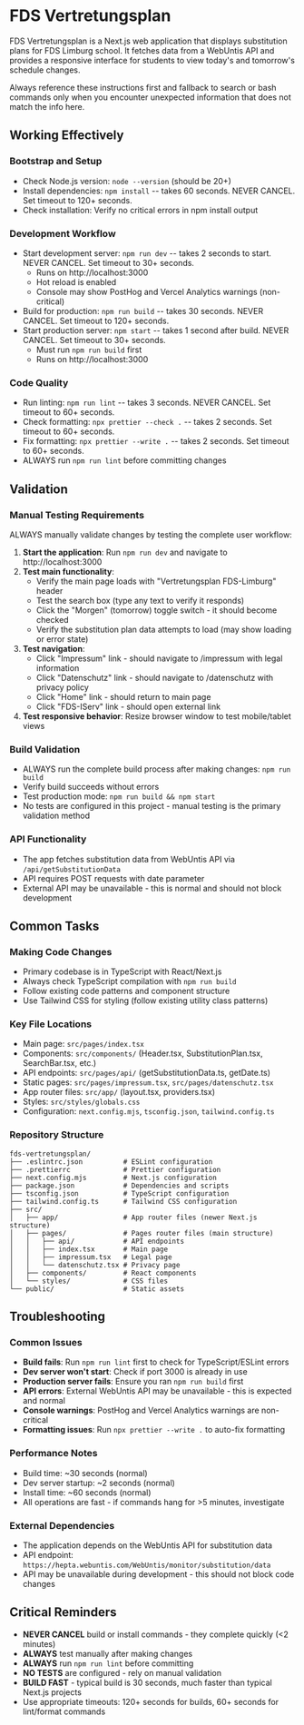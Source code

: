 # FDS Vertretungsplan

FDS Vertretungsplan is a Next.js web application that displays substitution plans for FDS Limburg school. It fetches data from a WebUntis API and provides a responsive interface for students to view today's and tomorrow's schedule changes.

Always reference these instructions first and fallback to search or bash commands only when you encounter unexpected information that does not match the info here.

## Working Effectively

### Bootstrap and Setup

- Check Node.js version: `node --version` (should be 20+)
- Install dependencies: `npm install` -- takes 60 seconds. NEVER CANCEL. Set timeout to 120+ seconds.
- Check installation: Verify no critical errors in npm install output

### Development Workflow

- Start development server: `npm run dev` -- takes 2 seconds to start. NEVER CANCEL. Set timeout to 30+ seconds.
  - Runs on http://localhost:3000
  - Hot reload is enabled
  - Console may show PostHog and Vercel Analytics warnings (non-critical)
- Build for production: `npm run build` -- takes 30 seconds. NEVER CANCEL. Set timeout to 120+ seconds.
- Start production server: `npm start` -- takes 1 second after build. NEVER CANCEL. Set timeout to 30+ seconds.
  - Must run `npm run build` first
  - Runs on http://localhost:3000

### Code Quality

- Run linting: `npm run lint` -- takes 3 seconds. NEVER CANCEL. Set timeout to 60+ seconds.
- Check formatting: `npx prettier --check .` -- takes 2 seconds. Set timeout to 60+ seconds.
- Fix formatting: `npx prettier --write .` -- takes 2 seconds. Set timeout to 60+ seconds.
- ALWAYS run `npm run lint` before committing changes

## Validation

### Manual Testing Requirements

ALWAYS manually validate changes by testing the complete user workflow:

1. **Start the application**: Run `npm run dev` and navigate to http://localhost:3000
2. **Test main functionality**:
   - Verify the main page loads with "Vertretungsplan FDS-Limburg" header
   - Test the search box (type any text to verify it responds)
   - Click the "Morgen" (tomorrow) toggle switch - it should become checked
   - Verify the substitution plan data attempts to load (may show loading or error state)
3. **Test navigation**:
   - Click "Impressum" link - should navigate to /impressum with legal information
   - Click "Datenschutz" link - should navigate to /datenschutz with privacy policy
   - Click "Home" link - should return to main page
   - Click "FDS-IServ" link - should open external link
4. **Test responsive behavior**: Resize browser window to test mobile/tablet views

### Build Validation

- ALWAYS run the complete build process after making changes: `npm run build`
- Verify build succeeds without errors
- Test production mode: `npm run build && npm start`
- No tests are configured in this project - manual testing is the primary validation method

### API Functionality

- The app fetches substitution data from WebUntis API via `/api/getSubstitutionData`
- API requires POST requests with date parameter
- External API may be unavailable - this is normal and should not block development

## Common Tasks

### Making Code Changes

- Primary codebase is in TypeScript with React/Next.js
- Always check TypeScript compilation with `npm run build`
- Follow existing code patterns and component structure
- Use Tailwind CSS for styling (follow existing utility class patterns)

### Key File Locations

- Main page: `src/pages/index.tsx`
- Components: `src/components/` (Header.tsx, SubstitutionPlan.tsx, SearchBar.tsx, etc.)
- API endpoints: `src/pages/api/` (getSubstitutionData.ts, getDate.ts)
- Static pages: `src/pages/impressum.tsx`, `src/pages/datenschutz.tsx`
- App router files: `src/app/` (layout.tsx, providers.tsx)
- Styles: `src/styles/globals.css`
- Configuration: `next.config.mjs`, `tsconfig.json`, `tailwind.config.ts`

### Repository Structure

```
fds-vertretungsplan/
├── .eslintrc.json          # ESLint configuration
├── .prettierrc             # Prettier configuration
├── next.config.mjs         # Next.js configuration
├── package.json            # Dependencies and scripts
├── tsconfig.json           # TypeScript configuration
├── tailwind.config.ts      # Tailwind CSS configuration
├── src/
│   ├── app/                # App router files (newer Next.js structure)
│   ├── pages/              # Pages router files (main structure)
│   │   ├── api/            # API endpoints
│   │   ├── index.tsx       # Main page
│   │   ├── impressum.tsx   # Legal page
│   │   └── datenschutz.tsx # Privacy page
│   ├── components/         # React components
│   └── styles/             # CSS files
└── public/                 # Static assets
```

## Troubleshooting

### Common Issues

- **Build fails**: Run `npm run lint` first to check for TypeScript/ESLint errors
- **Dev server won't start**: Check if port 3000 is already in use
- **Production server fails**: Ensure you ran `npm run build` first
- **API errors**: External WebUntis API may be unavailable - this is expected and normal
- **Console warnings**: PostHog and Vercel Analytics warnings are non-critical
- **Formatting issues**: Run `npx prettier --write .` to auto-fix formatting

### Performance Notes

- Build time: ~30 seconds (normal)
- Dev server startup: ~2 seconds (normal)
- Install time: ~60 seconds (normal)
- All operations are fast - if commands hang for >5 minutes, investigate

### External Dependencies

- The application depends on the WebUntis API for substitution data
- API endpoint: `https://hepta.webuntis.com/WebUntis/monitor/substitution/data`
- API may be unavailable during development - this should not block code changes

## Critical Reminders

- **NEVER CANCEL** build or install commands - they complete quickly (<2 minutes)
- **ALWAYS** test manually after making changes
- **ALWAYS** run `npm run lint` before committing
- **NO TESTS** are configured - rely on manual validation
- **BUILD FAST** - typical build is 30 seconds, much faster than typical Next.js projects
- Use appropriate timeouts: 120+ seconds for builds, 60+ seconds for lint/format commands
